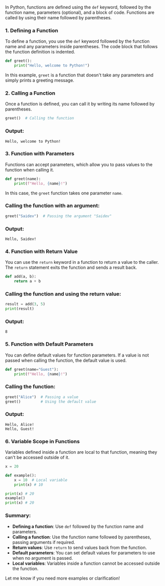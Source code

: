 In Python, functions are defined using the `def` keyword, followed by the function name, parameters (optional), and a block of code. Functions are called by using their name followed by parentheses.

### 1. **Defining a Function**
To define a function, you use the `def` keyword followed by the function name and any parameters inside parentheses. The code block that follows the function definition is indented.

```python
def greet():
    print("Hello, welcome to Python!")
```

In this example, `greet` is a function that doesn't take any parameters and simply prints a greeting message.

### 2. **Calling a Function**
Once a function is defined, you can call it by writing its name followed by parentheses.

```python
greet()  # Calling the function
```

### Output:
```
Hello, welcome to Python!
```

### 3. **Function with Parameters**
Functions can accept parameters, which allow you to pass values to the function when calling it.

```python
def greet(name):
    print(f"Hello, {name}!")
```

In this case, the `greet` function takes one parameter `name`.

### Calling the function with an argument:
```python
greet("Saidev")  # Passing the argument "Saidev"
```

### Output:
```
Hello, Saidev!
```

### 4. **Function with Return Value**
You can use the `return` keyword in a function to return a value to the caller. The `return` statement exits the function and sends a result back.

```python
def add(a, b):
    return a + b
```

### Calling the function and using the return value:
```python
result = add(3, 5)
print(result)
```

### Output:
```
8
```

### 5. **Function with Default Parameters**
You can define default values for function parameters. If a value is not passed when calling the function, the default value is used.

```python
def greet(name="Guest"):
    print(f"Hello, {name}!")
```

### Calling the function:
```python
greet("Alice")  # Passing a value
greet()         # Using the default value
```

### Output:
```
Hello, Alice!
Hello, Guest!
```

### 6. **Variable Scope in Functions**
Variables defined inside a function are local to that function, meaning they can't be accessed outside of it.

```python
x = 20

def example():
    x = 10  # Local variable
    print(x) # 10

print(x) # 20
example()
print(x) # 20
```

### Summary:
- **Defining a function**: Use `def` followed by the function name and parameters.
- **Calling a function**: Use the function name followed by parentheses, passing arguments if required.
- **Return values**: Use `return` to send values back from the function.
- **Default parameters**: You can set default values for parameters to use when no argument is passed.
- **Local variables**: Variables inside a function cannot be accessed outside the function.

Let me know if you need more examples or clarification!